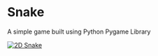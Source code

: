 # Snake
A simple game built using Python Pygame Library

[![2D Snake](http://img.youtube.com/vi/XkA7qRIUACU/0.jpg)](https://www.youtube.com/watch?v=XkA7qRIUACU "Python Snake game")
